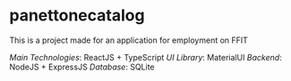 # panettonecatalog

This is a project made for an application for employment on FFIT

*Main Technologies*: ReactJS + TypeScript
*UI Library*: MaterialUI
*Backend*: NodeJS + ExpressJS
*Database*: SQLite
